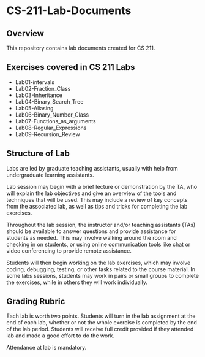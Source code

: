 # CS-211-Lab-Documents

## Overview

This repository contains lab documents created for CS 211.

## Exercises covered in CS 211 Labs

- Lab01-intervals
- Lab02-Fraction_Class
- Lab03-Inheritance
- Lab04-Binary_Search_Tree
- Lab05-Aliasing
- Lab06-Binary_Number_Class
- Lab07-Functions_as_arguments
- Lab08-Regular_Expressions
- Lab09-Recursion_Review

## Structure of Lab
Labs are led by graduate teaching assistants, usually with help from undergraduate learning assistants. 

Lab session may begin with a brief lecture or demonstration by the TA, who will explain the lab objectives and give an overview of the tools and techniques that will be used. This may include a review of key concepts from the associated lab, as well as tips and tricks for completing the lab exercises.

Throughout the lab session, the instructor and/or teaching assistants (TAs) should be available to answer questions and provide assistance for students as needed. This may involve walking around the room and checking in on students, or using online communication tools like chat or video conferencing to provide remote assistance.

Students will then begin working on the lab exercises, which may involve coding, debugging, testing, or other tasks related to the course material. In some labs sessions, students may work in pairs or small groups to complete the exercises, while in others they will work individually.

## Grading Rubric

Each lab is worth two points. Students will turn in the lab assignment at the end of each lab, whether or not the whole exercise is completed by the end of the lab period. Students will receive full credit provided if they attended lab and made a good effort to do the work. 

Attendance at lab is mandatory. 

